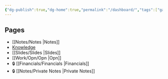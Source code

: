 ```yaml
---
{"dg-publish":true,"dg-home":true,"permalink":"/dashboard/","tags":["gardenEntry"],"dgPassFrontmatter":true,"noteIcon":"📝"}
---
```


## Pages
- [[Notes/Notes \|Notes]]
- [Knowledge](Knowledge/Knowledge)
- [[Slides/Slides \|Slides]]
- [[Work/Opn/Opn \|Opn]]
- 🔒 [[Financials/Financials \|Financials]]
- 🔒 [[Notes/Private Notes \|Private Notes]]
